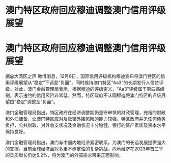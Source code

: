 # 澳门特区政府回应穆迪调整澳门信用评级展望

# 澳门特区政府回应穆迪调整澳门信用评级展望

据@大湾区之声
微博消息，12月6日，国际信用评级机构穆迪宣布将澳门特区的信用评级展望从“稳定”下调至“负面”，同时维持澳门特区“Aa3”的长期发行人信贷评级。对此，澳门金融管理局表示，根据穆迪的评级定义，“Aa3”评级属于第四高级别，表示违约的信用风险非常低。然而，特区政府不认同穆迪将澳门特区的评级展望由“稳定”调整至“负面”。

澳门金融管理局指出，特区政府在经济调整期仍坚守审慎的财政管理，充裕的财政和外汇储备，让澳门特区应对及抵御外围风险的能力较强。特区政府并无任何债务负担，公共财政、对外收支状况及金融状况十分稳健，银行的资产素质及资本水平保持良好。

澳门金融管理局指出，澳门与中国内地经济紧密联系，为澳门的长远发展提供强大的支撑。当前全球经济面对多重不确定性的复杂挑战，内地经济在2023年首三季的实质增长仍达5.2%，将为澳门的外部需求带来正面影响。

